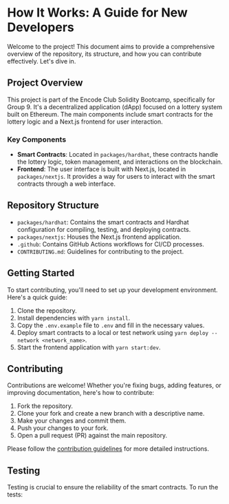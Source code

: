# How It Works: A Guide for New Developers

Welcome to the project! This document aims to provide a comprehensive overview of the repository, its structure, and how you can contribute effectively. Let's dive in.

## Project Overview

This project is part of the Encode Club Solidity Bootcamp, specifically for Group 9. It's a decentralized application (dApp) focused on a lottery system built on Ethereum. The main components include smart contracts for the lottery logic and a Next.js frontend for user interaction.

### Key Components

- **Smart Contracts**: Located in `packages/hardhat`, these contracts handle the lottery logic, token management, and interactions on the blockchain.
- **Frontend**: The user interface is built with Next.js, located in `packages/nextjs`. It provides a way for users to interact with the smart contracts through a web interface.

## Repository Structure

- `packages/hardhat`: Contains the smart contracts and Hardhat configuration for compiling, testing, and deploying contracts.
- `packages/nextjs`: Houses the Next.js frontend application.
- `.github`: Contains GitHub Actions workflows for CI/CD processes.
- `CONTRIBUTING.md`: Guidelines for contributing to the project.

## Getting Started

To start contributing, you'll need to set up your development environment. Here's a quick guide:

1. Clone the repository.
2. Install dependencies with `yarn install`.
3. Copy the `.env.example` file to `.env` and fill in the necessary values.
4. Deploy smart contracts to a local or test network using `yarn deploy --network <network_name>`.
5. Start the frontend application with `yarn start:dev`.

## Contributing

Contributions are welcome! Whether you're fixing bugs, adding features, or improving documentation, here's how to contribute:

1. Fork the repository.
2. Clone your fork and create a new branch with a descriptive name.
3. Make your changes and commit them.
4. Push your changes to your fork.
5. Open a pull request (PR) against the main repository.

Please follow the [contribution guidelines](CONTRIBUTING.md) for more detailed instructions.

## Testing

Testing is crucial to ensure the reliability of the smart contracts. To run the tests:

